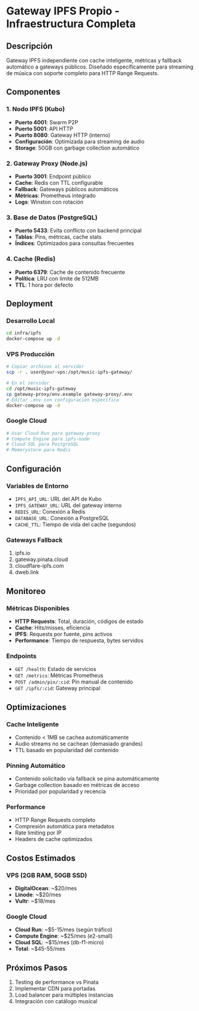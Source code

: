# Gateway IPFS Propio - Infraestructura Completa

## Descripción
Gateway IPFS independiente con cache inteligente, métricas y fallback automático a gateways públicos. Diseñado específicamente para streaming de música con soporte completo para HTTP Range Requests.

## Componentes

### 1. Nodo IPFS (Kubo)
- **Puerto 4001**: Swarm P2P
- **Puerto 5001**: API HTTP
- **Puerto 8080**: Gateway HTTP (interno)
- **Configuración**: Optimizada para streaming de audio
- **Storage**: 50GB con garbage collection automático

### 2. Gateway Proxy (Node.js)
- **Puerto 3001**: Endpoint público
- **Cache**: Redis con TTL configurable
- **Fallback**: Gateways públicos automáticos
- **Métricas**: Prometheus integrado
- **Logs**: Winston con rotación

### 3. Base de Datos (PostgreSQL)
- **Puerto 5433**: Evita conflicto con backend principal
- **Tablas**: Pins, métricas, cache stats
- **Índices**: Optimizados para consultas frecuentes

### 4. Cache (Redis)
- **Puerto 6379**: Cache de contenido frecuente
- **Política**: LRU con límite de 512MB
- **TTL**: 1 hora por defecto

## Deployment

### Desarrollo Local
```bash
cd infra/ipfs
docker-compose up -d
```

### VPS Producción
```bash
# Copiar archivos al servidor
scp -r . user@your-vps:/opt/music-ipfs-gateway/

# En el servidor
cd /opt/music-ipfs-gateway
cp gateway-proxy/env.example gateway-proxy/.env
# Editar .env con configuración específica
docker-compose up -d
```

### Google Cloud
```bash
# Usar Cloud Run para gateway-proxy
# Compute Engine para ipfs-node
# Cloud SQL para PostgreSQL
# Memorystore para Redis
```

## Configuración

### Variables de Entorno
- `IPFS_API_URL`: URL del API de Kubo
- `IPFS_GATEWAY_URL`: URL del gateway interno
- `REDIS_URL`: Conexión a Redis
- `DATABASE_URL`: Conexión a PostgreSQL
- `CACHE_TTL`: Tiempo de vida del cache (segundos)

### Gateways Fallback
1. ipfs.io
2. gateway.pinata.cloud
3. cloudflare-ipfs.com
4. dweb.link

## Monitoreo

### Métricas Disponibles
- **HTTP Requests**: Total, duración, códigos de estado
- **Cache**: Hits/misses, eficiencia
- **IPFS**: Requests por fuente, pins activos
- **Performance**: Tiempo de respuesta, bytes servidos

### Endpoints
- `GET /health`: Estado de servicios
- `GET /metrics`: Métricas Prometheus
- `POST /admin/pin/:cid`: Pin manual de contenido
- `GET /ipfs/:cid`: Gateway principal

## Optimizaciones

### Cache Inteligente
- Contenido < 1MB se cachea automáticamente
- Audio streams no se cachean (demasiado grandes)
- TTL basado en popularidad del contenido

### Pinning Automático
- Contenido solicitado vía fallback se pina automáticamente
- Garbage collection basado en métricas de acceso
- Prioridad por popularidad y recencia

### Performance
- HTTP Range Requests completo
- Compresión automática para metadatos
- Rate limiting por IP
- Headers de cache optimizados

## Costos Estimados

### VPS (2GB RAM, 50GB SSD)
- **DigitalOcean**: ~$20/mes
- **Linode**: ~$20/mes
- **Vultr**: ~$18/mes

### Google Cloud
- **Cloud Run**: ~$5-15/mes (según tráfico)
- **Compute Engine**: ~$25/mes (e2-small)
- **Cloud SQL**: ~$15/mes (db-f1-micro)
- **Total**: ~$45-55/mes

## Próximos Pasos
1. Testing de performance vs Pinata
2. Implementar CDN para portadas
3. Load balancer para múltiples instancias
4. Integración con catálogo musical
